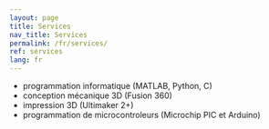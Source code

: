 ```yaml
---
layout: page
title: Services
nav_title: Services
permalink: /fr/services/
ref: services
lang: fr
---
```


* programmation informatique (MATLAB, Python, C)
* conception mécanique 3D (Fusion 360)
* impression 3D (Ultimaker 2+)
* programmation de microcontroleurs (Microchip PIC et Arduino) 